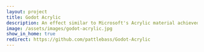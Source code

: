 ```yaml
---
layout: project
title: Godot Acrylic
description: An effect similar to Microsoft's Acrylic material achieved in the Godot Engine.
image: /assets/images/godot-acrylic.jpg
show_in_home: true
redirect: https://github.com/pattlebass/Godot-Acrylic
---
```

